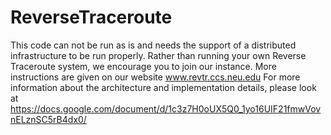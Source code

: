 # ReverseTraceroute
This code can not be run as is and needs the support of a distributed infrastructure to be run properly.
Rather than running your own Reverse Traceroute system, we encourage you to join our instance. 
More instructions are given on our website www.revtr.ccs.neu.edu
For more information about the architecture and implementation details, please look at https://docs.google.com/document/d/1c3z7H0oUX5Q0_1yo16UIF21fmwVovnELznSC5rB4dx0/
